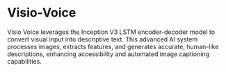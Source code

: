 # Visio-Voice
Visio Voice leverages the Inception V3 LSTM encoder-decoder model to convert visual input into descriptive text. This advanced AI system processes images, extracts features, and generates accurate, human-like descriptions, enhancing accessibility and automated image captioning capabilities.
